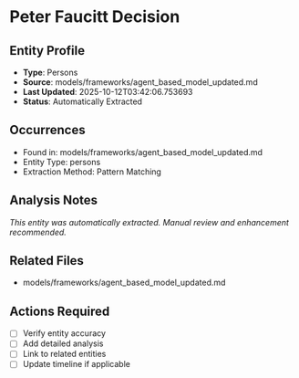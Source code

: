 # Peter Faucitt Decision

## Entity Profile
- **Type**: Persons
- **Source**: models/frameworks/agent_based_model_updated.md
- **Last Updated**: 2025-10-12T03:42:06.753693
- **Status**: Automatically Extracted

## Occurrences
- Found in: models/frameworks/agent_based_model_updated.md
- Entity Type: persons
- Extraction Method: Pattern Matching

## Analysis Notes
*This entity was automatically extracted. Manual review and enhancement recommended.*

## Related Files
- models/frameworks/agent_based_model_updated.md

## Actions Required
- [ ] Verify entity accuracy
- [ ] Add detailed analysis
- [ ] Link to related entities
- [ ] Update timeline if applicable

